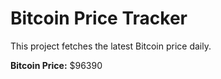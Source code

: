 # Bitcoin Price Tracker

This project fetches the latest Bitcoin price daily.

**Bitcoin Price:** $96390
